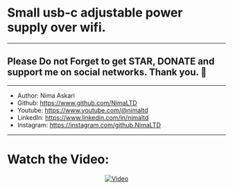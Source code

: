 # Small usb-c adjustable power supply over wifi.
---  
## Please Do not Forget to get STAR, DONATE and support me on social networks. Thank you. :sparkling_heart:  
---   
-  Author:     Nima Askari  
-  Github:     https://www.github.com/NimaLTD
-  Youtube:    https://www.youtube.com/@nimaltd  
-  LinkedIn:   https://www.linkedin.com/in/nimaltd  
-  Instagram:  https://instagram.com/github.NimaLTD
---
# Watch the Video:

<div align="center">
  <a href="https://www.youtube.com/watch?v=wERFkwQzvBA"><img src="https://img.youtube.com/vi/wERFkwQzvBA/0.jpg" alt="Video"></a>
</div>
